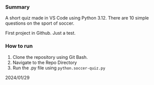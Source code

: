 ### Summary
A short quiz made in VS Code using Python 3.12. There are 10 simple questions on the sport of soccer. 

First project in Github. Just a test.
### How to run
1. Clone the repository using Git Bash. 
2. Navigate to the Repo Directory
3. Run the .py file using `python.soccer-quiz.py`

   
2024/01/29
